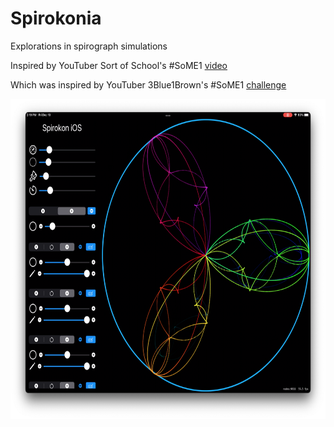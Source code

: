 # Spirokonia

Explorations in spirograph simulations

Inspired by YouTuber Sort of School's #SoME1 [video](https://youtu.be/n-e9C8g5x68)

Which was inspired by YouTuber 3Blue1Brown's #SoME1 [challenge](https://youtu.be/ojjzXyQCzso)

<img src="https://github.com/SaganRitual/Spirokon/blob/main/Screenshot.png" height=512 />
